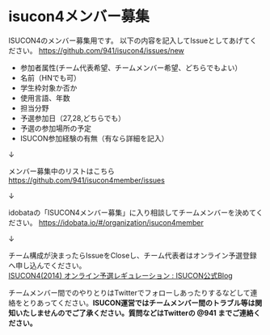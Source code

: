 isucon4メンバー募集
=======

ISUCON4のメンバー募集用です。
以下の内容を記入してIssueとしてあげてください。
https://github.com/941/isucon4/issues/new

- 参加者属性(チーム代表希望、チームメンバー希望、どちらでもよい）
- 名前（HNでも可）
- 学生枠対象か否か
- 使用言語、年数
- 担当分野
- 予選参加日（27,28,どちらでも）
- 予選の参加場所の予定
- ISUCON参加経験の有無（有なら詳細を記入）


↓ 

メンバー募集中のリストはこちら  
https://github.com/941/isucon4member/issues

↓ 

idobataの「ISUCON4メンバー募集」に入り相談してチームメンバーを決めてください。
https://idobata.io/#/organization/isucon4member


↓

チーム構成が決まったらIssueをCloseし、チーム代表者はオンライン予選登録へ申し込んでください。  
<a href="http://isucon.net/archives/39979344.html">ISUCON4(2014) オンライン予選レギュレーション : ISUCON公式Blog</a>


チームメンバー間でのやりとりはTwitterでフォローしあったりするなどして連絡をとりあってください。<b>ISUCON運営ではチームメンバー間のトラブル等は関知いたしませんのでご了承ください。質問などはTwitterの @941 までご連絡ください。</b>
